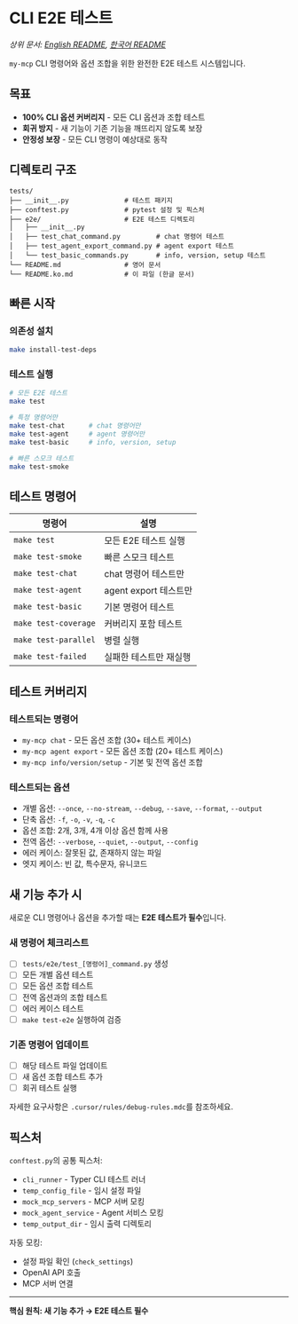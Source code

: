 # CLI E2E 테스트

*상위 문서: [English README](../README.md), [한국어 README](../README.ko.md)*

`my-mcp` CLI 명령어와 옵션 조합을 위한 완전한 E2E 테스트 시스템입니다.

## 목표

- **100% CLI 옵션 커버리지** - 모든 CLI 옵션과 조합 테스트
- **회귀 방지** - 새 기능이 기존 기능을 깨뜨리지 않도록 보장
- **안정성 보장** - 모든 CLI 명령이 예상대로 동작

## 디렉토리 구조

```
tests/
├── __init__.py              # 테스트 패키지
├── conftest.py              # pytest 설정 및 픽스처
├── e2e/                     # E2E 테스트 디렉토리
│   ├── __init__.py
│   ├── test_chat_command.py         # chat 명령어 테스트
│   ├── test_agent_export_command.py # agent export 테스트
│   └── test_basic_commands.py       # info, version, setup 테스트
└── README.md                # 영어 문서
└── README.ko.md             # 이 파일 (한글 문서)
```

## 빠른 시작

### 의존성 설치

```bash
make install-test-deps
```

### 테스트 실행

```bash
# 모든 E2E 테스트
make test

# 특정 명령어만
make test-chat      # chat 명령어만
make test-agent     # agent 명령어만
make test-basic     # info, version, setup

# 빠른 스모크 테스트
make test-smoke
```

## 테스트 명령어

| 명령어 | 설명 |
|---------|-------------|
| `make test` | 모든 E2E 테스트 실행 |
| `make test-smoke` | 빠른 스모크 테스트 |
| `make test-chat` | chat 명령어 테스트만 |
| `make test-agent` | agent export 테스트만 |
| `make test-basic` | 기본 명령어 테스트 |
| `make test-coverage` | 커버리지 포함 테스트 |
| `make test-parallel` | 병렬 실행 |
| `make test-failed` | 실패한 테스트만 재실행 |

## 테스트 커버리지

### 테스트되는 명령어
- `my-mcp chat` - 모든 옵션 조합 (30+ 테스트 케이스)
- `my-mcp agent export` - 모든 옵션 조합 (20+ 테스트 케이스)
- `my-mcp info/version/setup` - 기본 및 전역 옵션 조합

### 테스트되는 옵션
- 개별 옵션: `--once`, `--no-stream`, `--debug`, `--save`, `--format`, `--output`
- 단축 옵션: `-f`, `-o`, `-v`, `-q`, `-c`
- 옵션 조합: 2개, 3개, 4개 이상 옵션 함께 사용
- 전역 옵션: `--verbose`, `--quiet`, `--output`, `--config`
- 에러 케이스: 잘못된 값, 존재하지 않는 파일
- 엣지 케이스: 빈 값, 특수문자, 유니코드

## 새 기능 추가 시

새로운 CLI 명령어나 옵션을 추가할 때는 **E2E 테스트가 필수**입니다.

### 새 명령어 체크리스트
- [ ] `tests/e2e/test_[명령어]_command.py` 생성
- [ ] 모든 개별 옵션 테스트
- [ ] 모든 옵션 조합 테스트
- [ ] 전역 옵션과의 조합 테스트
- [ ] 에러 케이스 테스트
- [ ] `make test-e2e` 실행하여 검증

### 기존 명령어 업데이트
- [ ] 해당 테스트 파일 업데이트
- [ ] 새 옵션 조합 테스트 추가
- [ ] 회귀 테스트 실행

자세한 요구사항은 `.cursor/rules/debug-rules.mdc`를 참조하세요.

## 픽스처

`conftest.py`의 공통 픽스처:
- `cli_runner` - Typer CLI 테스트 러너
- `temp_config_file` - 임시 설정 파일
- `mock_mcp_servers` - MCP 서버 모킹
- `mock_agent_service` - Agent 서비스 모킹
- `temp_output_dir` - 임시 출력 디렉토리

자동 모킹:
- 설정 파일 확인 (`check_settings`)
- OpenAI API 호출
- MCP 서버 연결

---

**핵심 원칙: 새 기능 추가 → E2E 테스트 필수** 